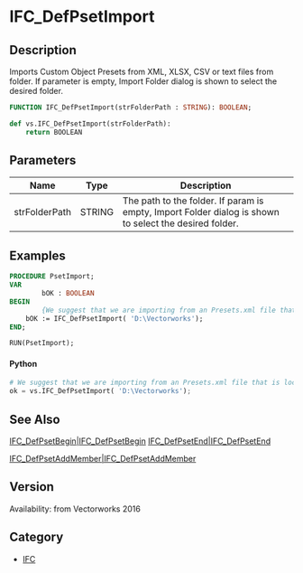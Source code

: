 # IFC_DefPsetImport

## Description
Imports Custom Object Presets from XML, XLSX, CSV or text files from folder.
If parameter is empty, Import Folder dialog is shown to select the desired folder.

```pascal
FUNCTION IFC_DefPsetImport(strFolderPath : STRING): BOOLEAN;
```

```python
def vs.IFC_DefPsetImport(strFolderPath):
    return BOOLEAN
```

## Parameters
|Name|Type|Description|
|---|---|---|
|strFolderPath|STRING|The path to the folder. If param is empty, Import Folder dialog is shown to select the desired folder.|

## Examples
```pascal
PROCEDURE PsetImport;
VAR
        bOK : BOOLEAN
BEGIN
        {We suggest that we are importing from an Presets.xml file that is located on D:\Vectorworks\Presets.xml}
	bOK := IFC_DefPsetImport( 'D:\Vectorworks');
END;

RUN(PsetImport);
```
#### Python ####
```python
# We suggest that we are importing from an Presets.xml file that is located on D:\Vectorworks\Presets.xml
ok = vs.IFC_DefPsetImport( 'D:\Vectorworks');
```

## See Also
[IFC_DefPsetBegin|IFC_DefPsetBegin](IFC_DefPsetBegin|IFC_DefPsetBegin.md)
[IFC_DefPsetEnd|IFC_DefPsetEnd](IFC_DefPsetEnd|IFC_DefPsetEnd.md)

[IFC_DefPsetAddMember|IFC_DefPsetAddMember](IFC_DefPsetAddMember|IFC_DefPsetAddMember.md)

## Version
Availability: from Vectorworks 2016

## Category
* [IFC](../Categories/IFC.md)
